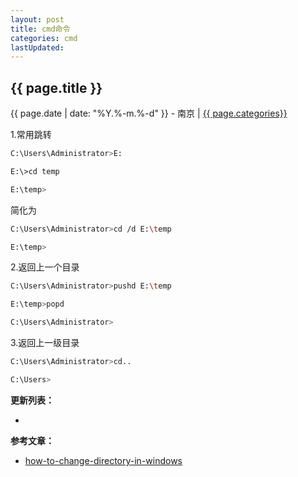 ```yaml
---
layout: post
title: cmd命令
categories: cmd
lastUpdated:
---
```


## {{ page.title }}

{{ page.date | date: "%Y.%-m.%-d" }} - 南京 | <a href="/archive#{{ page.categories }}">{{ page.categories}}</a>


1.常用跳转

```sh
C:\Users\Administrator>E:

E:\>cd temp

E:\temp>
```

简化为

```sh
C:\Users\Administrator>cd /d E:\temp

E:\temp>
```

2.返回上一个目录

```sh
C:\Users\Administrator>pushd E:\temp

E:\temp>popd

C:\Users\Administrator>
```

3.返回上一级目录

```sh
C:\Users\Administrator>cd..

C:\Users>
```

**更新列表：**

*



**参考文章：**

* [how-to-change-directory-in-windows][1]


[1]: http://stackoverflow.com/questions/17753986/how-to-change-directory-in-windows
